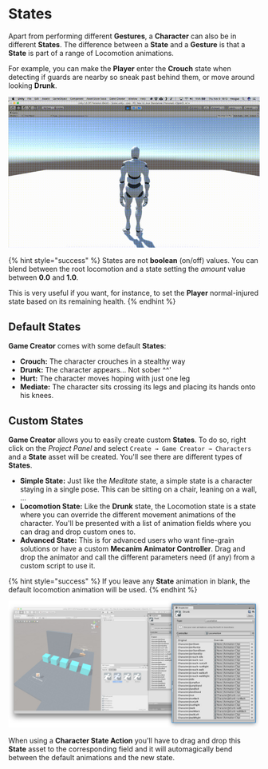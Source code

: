 # States

Apart from performing different **Gestures**, a **Character** can also be in different **States**. The difference between a **State** and a **Gesture** is that a **State** is part of a range of Locomotion animations.

For example, you can make the **Player** enter the **Crouch** state when detecting if guards are nearby so sneak past behind them, or move around looking **Drunk**.

![\(Example side by side of normal state and injured state\)](../../../.gitbook/assets/character-states.gif)

{% hint style="success" %}
States are not **boolean** \(on/off\) values. You can blend between the root locomotion and a state setting the _amount_ value between **0.0** and **1.0**. 

This is very useful if you want, for instance, to set the **Player** normal-injured state based on its remaining health.
{% endhint %}

## Default States <a id="default-states"></a>

**Game Creator** comes with some default **States**:

* **Crouch:** The character crouches in a stealthy way
* **Drunk:** The character appears... Not sober ^^'
* **Hurt:** The character moves hoping with just one leg
* **Mediate:** The character sits crossing its legs and placing its hands onto his knees.

## Custom States <a id="custom-states"></a>

**Game Creator** allows you to easily create custom **States**. To do so, right click on the _Project Panel_ and select `Create → Game Creator → Characters` and a **State** asset will be created. You'll see there are different types of **States**.

* **Simple State:** Just like the _Meditate_ state, a simple state is a character staying in a single pose. This can be sitting on a chair, leaning on a wall, ...
* **Locomotion State:** Like the **Drunk** state, the Locomotion state is a state where you can override the different movement animations of the character. You'll be presented with a list of animation fields where you can drag and drop custom ones to.
* **Advanced State:** This is for advanced users who want fine-grain solutions or have a custom **Mecanim Animator Controller**. Drag and drop the animator and call the different parameters need \(if any\) from a custom script to use it.

{% hint style="success" %}
If you leave any **State** animation in blank, the default locomotion animation will be used.
{% endhint %}

![\(Example of a Locomotion State asset with a complete list of all possible animations\)](../../../.gitbook/assets/character-states-custom.jpg)

When using a **Character State Action** you'll have to drag and drop this **State** asset to the corresponding field and it will automagically bend between the default animations and the new state.

